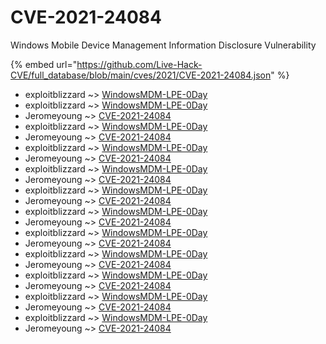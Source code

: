 # CVE-2021-24084

Windows Mobile Device Management Information Disclosure Vulnerability

{% embed url="https://github.com/Live-Hack-CVE/full_database/blob/main/cves/2021/CVE-2021-24084.json" %}


* exploitblizzard ~> [WindowsMDM-LPE-0Day](https://www.alice-snow.ru/2021/database/cve-2021-24084/windowsmdm-lpe-0day-exploitblizzard)
* exploitblizzard ~> [WindowsMDM-LPE-0Day](https://www.alice-snow.ru/2021/database/cve-2021-24084/windowsmdm-lpe-0day-exploitblizzard)
* Jeromeyoung ~> [CVE-2021-24084](https://www.alice-snow.ru/2021/database/cve-2021-24084/cve-2021-24084-jeromeyoung)
* exploitblizzard ~> [WindowsMDM-LPE-0Day](https://www.alice-snow.ru/2021/database/cve-2021-24084/windowsmdm-lpe-0day-exploitblizzard)
* Jeromeyoung ~> [CVE-2021-24084](https://www.alice-snow.ru/2021/database/cve-2021-24084/cve-2021-24084-jeromeyoung)
* exploitblizzard ~> [WindowsMDM-LPE-0Day](https://www.alice-snow.ru/2021/database/cve-2021-24084/windowsmdm-lpe-0day-exploitblizzard)
* Jeromeyoung ~> [CVE-2021-24084](https://www.alice-snow.ru/2021/database/cve-2021-24084/cve-2021-24084-jeromeyoung)
* exploitblizzard ~> [WindowsMDM-LPE-0Day](https://www.alice-snow.ru/2021/database/cve-2021-24084/windowsmdm-lpe-0day-exploitblizzard)
* Jeromeyoung ~> [CVE-2021-24084](https://www.alice-snow.ru/2021/database/cve-2021-24084/cve-2021-24084-jeromeyoung)
* exploitblizzard ~> [WindowsMDM-LPE-0Day](https://www.alice-snow.ru/2021/database/cve-2021-24084/windowsmdm-lpe-0day-exploitblizzard)
* Jeromeyoung ~> [CVE-2021-24084](https://www.alice-snow.ru/2021/database/cve-2021-24084/cve-2021-24084-jeromeyoung)
* exploitblizzard ~> [WindowsMDM-LPE-0Day](https://www.alice-snow.ru/2021/database/cve-2021-24084/windowsmdm-lpe-0day-exploitblizzard)
* Jeromeyoung ~> [CVE-2021-24084](https://www.alice-snow.ru/2021/database/cve-2021-24084/cve-2021-24084-jeromeyoung)
* exploitblizzard ~> [WindowsMDM-LPE-0Day](https://www.alice-snow.ru/2021/database/cve-2021-24084/windowsmdm-lpe-0day-exploitblizzard)
* Jeromeyoung ~> [CVE-2021-24084](https://www.alice-snow.ru/2021/database/cve-2021-24084/cve-2021-24084-jeromeyoung)
* exploitblizzard ~> [WindowsMDM-LPE-0Day](https://www.alice-snow.ru/2021/database/cve-2021-24084/windowsmdm-lpe-0day-exploitblizzard)
* Jeromeyoung ~> [CVE-2021-24084](https://www.alice-snow.ru/2021/database/cve-2021-24084/cve-2021-24084-jeromeyoung)
* exploitblizzard ~> [WindowsMDM-LPE-0Day](https://www.alice-snow.ru/2021/database/cve-2021-24084/windowsmdm-lpe-0day-exploitblizzard)
* Jeromeyoung ~> [CVE-2021-24084](https://www.alice-snow.ru/2021/database/cve-2021-24084/cve-2021-24084-jeromeyoung)
* exploitblizzard ~> [WindowsMDM-LPE-0Day](https://www.alice-snow.ru/2021/database/cve-2021-24084/windowsmdm-lpe-0day-exploitblizzard)
* Jeromeyoung ~> [CVE-2021-24084](https://www.alice-snow.ru/2021/database/cve-2021-24084/cve-2021-24084-jeromeyoung)
* exploitblizzard ~> [WindowsMDM-LPE-0Day](https://www.alice-snow.ru/2021/database/cve-2021-24084/windowsmdm-lpe-0day-exploitblizzard)
* Jeromeyoung ~> [CVE-2021-24084](https://www.alice-snow.ru/2021/database/cve-2021-24084/cve-2021-24084-jeromeyoung)